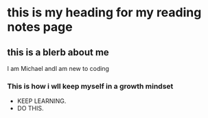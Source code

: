 # this is my heading for my reading notes page 

## this is a blerb about me 

I am Michael andI am new to coding

### This is how i wll keep myself in a growth mindset

* KEEP LEARNING.
* DO THIS.

######
